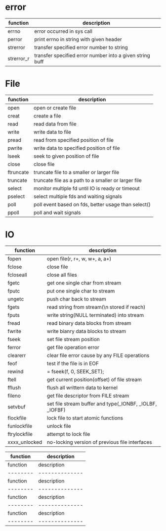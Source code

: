 # error
function   | description
--------   | --------------
errno      | error occurred in sys call
perror     | print errno in string with given header
strerror   | transfer specified error number to string
strerror_r | transfer specified error number into a given string buff


# File

function  | description
--------  | --------------
open      | open or create file
creat     | create a file
read      | read data from file
write     | write data to file
pread     | read from specified position of file
pwrite    | write data to specified position of file
lseek     | seek to given position of file
close     | close file
ftruncate | truncate file to a smaller or larger file
truncate  | truncate file as a path to a smaller or larger file
select    | monitor multiple fd until IO is ready or timeout
pselect   | select multiple fds and waiting signals
poll      | poll event based on fds, better usage than select()
ppoll     | poll and wait signals

# IO
function  | description
--------  | --------------
fopen     | open file(r, r+, w, w+, a, a+)
fclose    | close file
fcloseall | close all files
fgetc     | get one single char from stream
fputc     | put one single char to stream
ungetc    | push char back to stream
fgets     | read string from stream(\n stored if reach)
fputs     | write string(NULL terminated) into stream
fread     | read binary data blocks from stream
fwrite    | write bianry data blocks to stream
fseek     | set file stream position
ferror    | get file operation error
clearerr  | clear file error cause by any FILE operations
feof      | test if the file is in EOF
rewind    | = fseek(f, 0, SEEK_SET);
ftell     | get current position(offset) of file stream
fflush    | flush all writtern data to kernel
fileno    | get file descriptor from FILE stream
setvbuf | set file stream buffer and type(_IONBF, _IOLBF, _IOFBF)
flockfile | lock file to start atomic functions
funlockfile | unlock file 
ftrylockfile | attempt to lock file
xxxx_unlocked | no-locking version of previous file interfaces


function   | description
--------   | --------------
function   | description
--------   | --------------
function   | description
--------   | --------------
function   | description
--------   | --------------
function   | description
--------   | --------------
